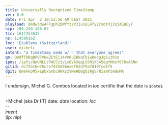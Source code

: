 ```yaml
---
title: Universally Recognized TimeStamp
ver: 0.0
date: Fri Apr  2 10:53:56 AM CEST 2021
playload: Qmdw3dw4FFgphZQWfY3zP21xsEL47y2CmotVjZnjAGQCyF
nip: 194.230.146.87
tic: 1617353635
ns: 114590162
loc: 'Ecublens (Switzerland)'
user: michelc
intent: "a timestamp made w/ ♡ that everyone agrees"
qm: QmdfTbBqBPQ7VNxZEYEj14VmRuZBkqFbiwReogJgS1zR1n
ipns: /ipfs/QmUNLLsPACCz1vLxQVkXqqLX5R1X345qqfHbsf67hvA3Nn
gitid: dcf5b16e76cce7425d0beaef62d79a7d10fce1f5
dgit: QmekkpM5xEpbxGnbc9WXszVNwHDQgb2RgV7NismP3eQwMA
---
```


I undersign, Michel G. Combes located in $loc$
certifie that the date is ``$date$``

<br>+Michel (aka Dr I·T)
date: $date$
location: $loc$
<br>--&nbsp;<br>
$intent$
<br>(ip: $nip$)
